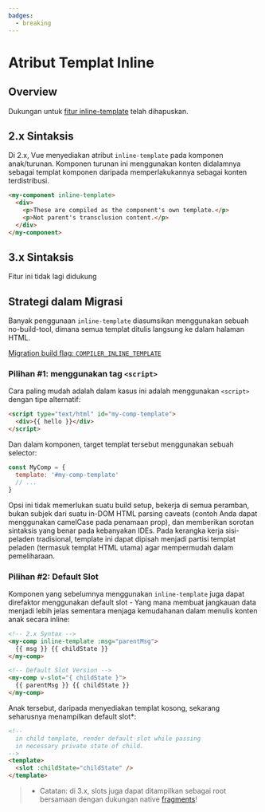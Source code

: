 ```yaml
---
badges:
  - breaking
---
```


# Atribut Templat Inline <MigrationBadges :badges="$frontmatter.badges" />

## Overview

Dukungan untuk [fitur inline-template](https://vuejs.org/v2/guide/components-edge-cases.html#Inline-Templates) telah dihapuskan.

## 2.x Sintaksis

Di 2.x, Vue menyediakan atribut `inline-template` pada komponen anak/turunan. Komponen turunan ini menggunakan konten didalamnya sebagai templat komponen daripada memperlakukannya sebagai konten terdistribusi.

```html
<my-component inline-template>
  <div>
    <p>These are compiled as the component's own template.</p>
    <p>Not parent's transclusion content.</p>
  </div>
</my-component>
```

## 3.x Sintaksis

Fitur ini tidak lagi didukung

## Strategi dalam Migrasi

Banyak penggunaan `inline-template` diasumsikan menggunakan sebuah no-build-tool, dimana semua templat ditulis langsung ke dalam halaman HTML.

[Migration build flag: `COMPILER_INLINE_TEMPLATE`](migration-build.html#compat-configuration)

### Pilihan #1: menggunakan tag `<script>`

Cara paling mudah adalah dalam kasus ini adalah menggunakan `<script>` dengan tipe alternatif:

```html
<script type="text/html" id="my-comp-template">
  <div>{{ hello }}</div>
</script>
```

Dan dalam komponen, target templat tersebut menggunakan sebuah selector:

```js
const MyComp = {
  template: '#my-comp-template'
  // ...
}
```

Opsi ini tidak memerlukan suatu build setup, bekerja di semua peramban, bukan subjek dari suatu in-DOM HTML parsing caveats (contoh Anda dapat menggunakan camelCase pada penamaan prop), dan memberikan sorotan sintaksis yang benar pada kebanyakan IDEs. Pada kerangka kerja sisi-peladen tradisional, template ini dapat dipisah menjadi partisi templat peladen (termasuk templat HTML utama) agar mempermudah dalam pemeliharaan.

### Pilihan #2: Default Slot

Komponen yang sebelumnya menggunakan `inline-template` juga dapat direfaktor menggunakan default slot - Yang mana membuat jangkauan data menjadi lebih jelas sementara menjaga kemudahanan dalam menulis konten anak secara inline:

```html
<!-- 2.x Syntax -->
<my-comp inline-template :msg="parentMsg">
  {{ msg }} {{ childState }}
</my-comp>

<!-- Default Slot Version -->
<my-comp v-slot="{ childState }">
  {{ parentMsg }} {{ childState }}
</my-comp>
```

Anak tersebut, daripada menyediakan templat kosong, sekarang seharusnya menampilkan default slot\*:

```html
<!--
  in child template, render default slot while passing
  in necessary private state of child.
-->
<template>
  <slot :childState="childState" />
</template>
```

> - Catatan: di 3.x, slots juga dapat ditampilkan sebagai root bersamaan dengan dukungan native [fragments](/guide/migration/fragments)!
